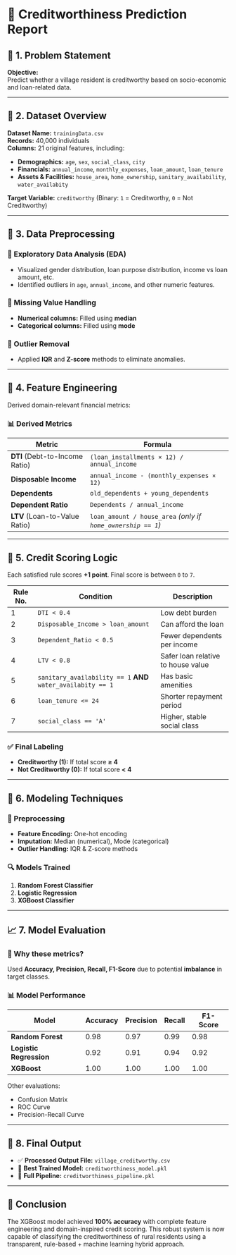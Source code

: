 # 🏦 Creditworthiness Prediction Report

## 📌 1. Problem Statement
**Objective:**  
Predict whether a village resident is creditworthy based on socio-economic and loan-related data.

---

## 📁 2. Dataset Overview

**Dataset Name:** `trainingData.csv`  
**Records:** 40,000 individuals  
**Columns:** 21 original features, including:

- **Demographics:** `age`, `sex`, `social_class`, `city`
- **Financials:** `annual_income`, `monthly_expenses`, `loan_amount`, `loan_tenure`
- **Assets & Facilities:** `house_area`, `home_ownership`, `sanitary_availability`, `water_availabity`

**Target Variable:** `creditworthy` (Binary: `1` = Creditworthy, `0` = Not Creditworthy)

---

## 🧼 3. Data Preprocessing

### 🧪 Exploratory Data Analysis (EDA)

- Visualized gender distribution, loan purpose distribution, income vs loan amount, etc.
- Identified outliers in `age`, `annual_income`, and other numeric features.

### 🧹 Missing Value Handling

- **Numerical columns:** Filled using **median**
- **Categorical columns:** Filled using **mode**

### 🚫 Outlier Removal

- Applied **IQR** and **Z-score** methods to eliminate anomalies.

---

## 🧮 4. Feature Engineering

Derived domain-relevant financial metrics:

### 📊 Derived Metrics

| Metric | Formula |
|--------|---------|
| **DTI** (Debt-to-Income Ratio) | `(loan_installments × 12) / annual_income` |
| **Disposable Income** | `annual_income - (monthly_expenses × 12)` |
| **Dependents** | `old_dependents + young_dependents` |
| **Dependent Ratio** | `Dependents / annual_income` |
| **LTV** (Loan-to-Value Ratio) | `loan_amount / house_area` *(only if `home_ownership == 1`)* |

---

## 🧠 5. Credit Scoring Logic

Each satisfied rule scores **+1 point**. Final score is between `0` to `7`.

| Rule No. | Condition | Description |
|----------|-----------|-------------|
| 1 | `DTI < 0.4` | Low debt burden |
| 2 | `Disposable_Income > loan_amount` | Can afford the loan |
| 3 | `Dependent_Ratio < 0.5` | Fewer dependents per income |
| 4 | `LTV < 0.8` | Safer loan relative to house value |
| 5 | `sanitary_availability == 1` **AND** `water_availabity == 1` | Has basic amenities |
| 6 | `loan_tenure <= 24` | Shorter repayment period |
| 7 | `social_class == 'A'` | Higher, stable social class |

### ✅ Final Labeling
- **Creditworthy (1):** If total score **≥ 4**
- **Not Creditworthy (0):** If total score **< 4**

---

## 🤖 6. Modeling Techniques

### 🔧 Preprocessing
- **Feature Encoding:** One-hot encoding
- **Imputation:** Median (numerical), Mode (categorical)
- **Outlier Handling:** IQR & Z-score methods

### 🔍 Models Trained

1. **Random Forest Classifier**
2. **Logistic Regression**
3. **XGBoost Classifier**

---

## 📈 7. Model Evaluation

### 🧪 Why these metrics?
Used **Accuracy, Precision, Recall, F1-Score** due to potential **imbalance** in target classes.

### 📊 Model Performance

| Model | Accuracy | Precision | Recall | F1-Score |
|-------|----------|-----------|--------|----------|
| **Random Forest** | 0.98 | 0.97 | 0.99 | 0.98 |
| **Logistic Regression** | 0.92 | 0.91 | 0.94 | 0.92 |
| **XGBoost** | 1.00 | 1.00 | 1.00 | 1.00 |

Other evaluations:
- Confusion Matrix
- ROC Curve
- Precision-Recall Curve

---

## 💾 8. Final Output

- ✅ **Processed Output File:** `village_creditworthy.csv`
- 🧠 **Best Trained Model:** `creditworthiness_model.pkl`
- 🔄 **Full Pipeline:** `creditworthiness_pipeline.pkl`

---

## 🏁 Conclusion

The XGBoost model achieved **100% accuracy** with complete feature engineering and domain-inspired credit scoring. This robust system is now capable of classifying the creditworthiness of rural residents using a transparent, rule-based + machine learning hybrid approach.


